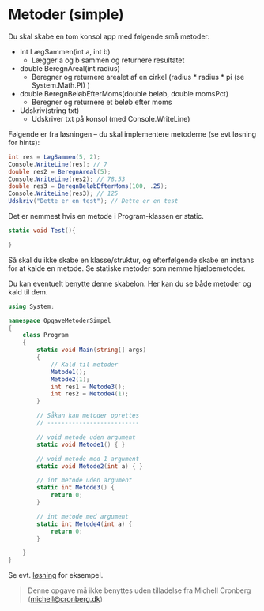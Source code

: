 ﻿# Metoder (simple)


Du skal skabe en tom konsol app med følgende små metoder:

* Int LægSammen(int a, int b)
  * Lægger a og b sammen og returnere resultatet
* double BeregnAreal(int radius)
  * Beregner og returnere arealet af en cirkel (radius * radius * pi (se System.Math.PI) )
* double BeregnBeløbEfterMoms(double beløb, double momsPct)
  * Beregner og returnere et beløb efter moms
* Udskriv(string txt)
  * Udskriver txt på konsol (med Console.WriteLine)

Følgende er fra løsningen – du skal implementere metoderne (se evt løsning for hints):

```csharp
int res = LægSammen(5, 2);
Console.WriteLine(res); // 7
double res2 = BeregnAreal(5);
Console.WriteLine(res2); // 78.53
double res3 = BeregnBeløbEfterMoms(100, .25);
Console.WriteLine(res3); // 125
Udskriv("Dette er en test"); // Dette er en test
```

Det er nemmest hvis en metode i Program-klassen er static. 

```csharp
static void Test(){

}
```

Så skal du ikke skabe en klasse/struktur, og efterfølgende skabe en instans for at kalde en metode. Se statiske metoder som nemme hjælpemetoder.

Du kan eventuelt benytte denne skabelon. Her kan du se både metoder og kald til dem. 

```csharp
using System;

namespace OpgaveMetoderSimpel
{
    class Program
    {
        static void Main(string[] args)
        {
            // Kald til metoder
            Metode1();
            Metode2(1);
            int res1 = Metode3();
            int res2 = Metode4(1);
        }

        // Såkan kan metoder oprettes
        // --------------------------

        // void metode uden argument
        static void Metode1() { }

        // void metode med 1 argument
        static void Metode2(int a) { }

        // int metode uden argument
        static int Metode3() {
            return 0;
        }

        // int metode med argument
        static int Metode4(int a) {
            return 0;
        }

    }
}

```


Se evt. [løsning](https://github.com/devcronberg/undervisning-cs-opgaver/blob/master/metoder-simple/Program.cs) for eksempel.


<!-- footerstart -->
> Denne opgave må ikke benyttes uden tilladelse fra Michell Cronberg (michell@cronberg.dk)
<!-- footerslut -->
